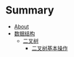 # Summary

* [About](README.md)
* [数据结构](数据结构.md)
  * [二叉树](数据结构/二叉树.md)
    * [二叉树基本操作](数据结构/二叉树/二叉树基本操作.md)

